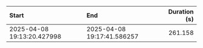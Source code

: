 | Start                      | End                        |   Duration (s) |
|:---------------------------|:---------------------------|---------------:|
| 2025-04-08 19:13:20.427998 | 2025-04-08 19:17:41.586257 |        261.158 |